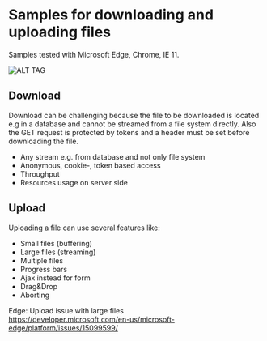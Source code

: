 ﻿# Samples for downloading and uploading files
Samples tested with Microsoft Edge, Chrome, IE 11.

![ALT TAG](demo.gif)

## Download
Download can be challenging because the file to be downloaded is located e.g in a database and cannot be streamed from a file system directly. Also the GET request is protected by tokens and a header must be set before downloading the file.

- Any stream e.g. from database and not only file system
- Anonymous, cookie-, token based access
- Throughput
- Resources usage on server side

## Upload
Uploading a file can use several features like:

- Small files (buffering)
- Large files (streaming)
- Multiple files
- Progress bars
- Ajax instead for form
- Drag&Drop
- Aborting

Edge: Upload issue with large files  
https://developer.microsoft.com/en-us/microsoft-edge/platform/issues/15099599/
